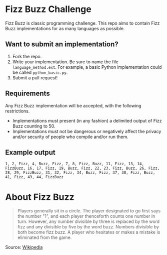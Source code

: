 # Fizz Buzz Challenge

Fizz Buzz is classic programming challenge. This repo aims to contain Fizz Buzz implementations for as many languages as possible.

## Want to submit an implementation?

1. Fork the repo.
2. Write your implementation. Be sure to name the file `language_method.ext`. For example, a basic Python implementation could be called `python_basic.py`.
4. Submit a pull request!

## Requirements

Any Fizz Buzz implementation will be accepted, with the following restrictions.

* Implementations must present (in any fashion) a delimited output of Fizz Buzz counting to 50.
* Implementations must not be dangerous or negatively affect the privacy and/or security of people who compile and/or run them.

## Example output

```
1, 2, Fizz, 4, Buzz, Fizz, 7, 8, Fizz, Buzz, 11, Fizz, 13, 14, FizzBuzz, 16, 17, Fizz, 19, Buzz, Fizz, 22, 23, Fizz, Buzz, 26, Fizz, 28, 29, FizzBuzz, 31, 32, Fizz, 34, Buzz, Fizz, 37, 38, Fizz, Buzz, 41, Fizz, 43, 44, FizzBuzz
```

# About Fizz Buzz

> Players generally sit in a circle. The player designated to go first says the number "1", and each player thenceforth counts one number in turn. However, any number divisible by three is replaced by the word fizz and any divisible by five by the word buzz. Numbers divisible by both become fizz buzz. A player who hesitates or makes a mistake is eliminated from the game.

Source: [Wikipedia](https://en.wikipedia.org/wiki/Fizz_buzz)
